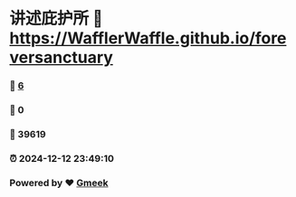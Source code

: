 # 讲述庇护所 :link: https://WafflerWaffle.github.io/foreversanctuary 
### :page_facing_up: [6](https://WafflerWaffle.github.io/foreversanctuary/tag.html) 
### :speech_balloon: 0 
### :hibiscus: 39619 
### :alarm_clock: 2024-12-12 23:49:10 
### Powered by :heart: [Gmeek](https://github.com/Meekdai/Gmeek)
